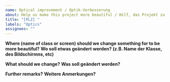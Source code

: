 ```yaml
---
name: Optical improvement / Optik-Verbesserung
about: Help us make this project more beautiful / Hilf, das Projekt zu verschönern
title: "[PLZ] "
labels: "Optics"
assignees: ""
---
```


**Where (name of class or screen) should we change something for to be more beautiful?**
**Wo soll etwas geändert werden? (z.B. Name der Klasse, des Bildschirmns, etc)**

**What should we change?**
**Was soll geändert werden?**

**Further remarks?**
**Weitere Anmerkungen?**
